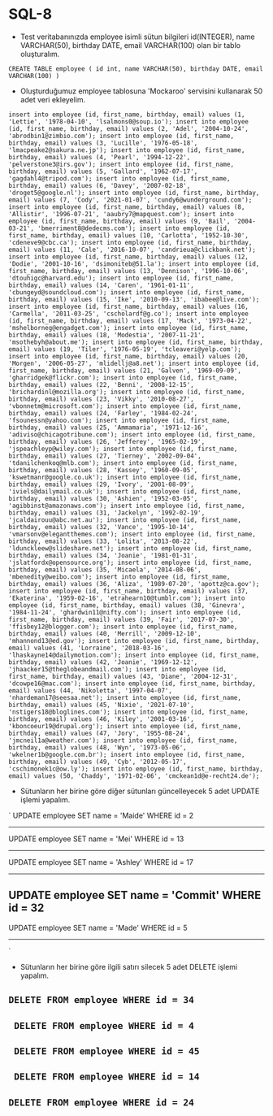 # SQL-8


- Test veritabanınızda employee isimli sütun bilgileri id(INTEGER), name VARCHAR(50), birthday DATE, email VARCHAR(100) olan bir tablo oluşturalım.

`
CREATE TABLE employee
(
  id int,
  name VARCHAR(50),
  birthday DATE,
  email VARCHAR(100)
)
`

- Oluşturduğumuz employee tablosuna 'Mockaroo' servisini kullanarak 50 adet veri ekleyelim.

`
insert into employee (id, first_name, birthday, email) values (1, 'Lettie', '1978-04-10', 'lsalmons0@soup.io');
insert into employee (id, first_name, birthday, email) values (2, 'Adel', '2004-10-24', 'abrodbin1@zimbio.com');
insert into employee (id, first_name, birthday, email) values (3, 'Lucille', '1976-05-18', 'lmacpeake2@sakura.ne.jp');
insert into employee (id, first_name, birthday, email) values (4, 'Pearl', '1994-12-22', 'pelverstone3@irs.gov');
insert into employee (id, first_name, birthday, email) values (5, 'Gallard', '1962-07-17', 'gagdahl4@tripod.com');
insert into employee (id, first_name, birthday, email) values (6, 'Davey', '2007-02-18', 'droget5@google.nl');
insert into employee (id, first_name, birthday, email) values (7, 'Cody', '2021-01-07', 'cundy6@wunderground.com');
insert into employee (id, first_name, birthday, email) values (8, 'Allistir', '1996-07-21', 'aaubry7@mapquest.com');
insert into employee (id, first_name, birthday, email) values (9, 'Bail', '2004-03-21', 'bmerriment8@dedecms.com');
insert into employee (id, first_name, birthday, email) values (10, 'Carlotta', '1952-10-30', 'cdeneve9@cbc.ca');
insert into employee (id, first_name, birthday, email) values (11, 'Cale', '2016-10-07', 'candrieua@clickbank.net');
insert into employee (id, first_name, birthday, email) values (12, 'Dodie', '2001-10-16', 'dsimoniteb@51.la');
insert into employee (id, first_name, birthday, email) values (13, 'Dennison', '1996-10-06', 'dtouhigc@harvard.edu');
insert into employee (id, first_name, birthday, email) values (14, 'Caren', '1961-01-11', 'cbungeyd@soundcloud.com');
insert into employee (id, first_name, birthday, email) values (15, 'Ike', '2010-09-13', 'ibabee@live.com');
insert into employee (id, first_name, birthday, email) values (16, 'Carmella', '2011-03-25', 'cscholardf@g.co');
insert into employee (id, first_name, birthday, email) values (17, 'Mack', '1973-04-22', 'mshelborneg@engadget.com');
insert into employee (id, first_name, birthday, email) values (18, 'Modestia', '2007-11-21', 'msothebyh@about.me');
insert into employee (id, first_name, birthday, email) values (19, 'Tiler', '1976-05-19', 'tcleaveri@yelp.com');
insert into employee (id, first_name, birthday, email) values (20, 'Morgen', '2006-05-27', 'mlidellj@a8.net');
insert into employee (id, first_name, birthday, email) values (21, 'Galven', '1969-09-09', 'gharridgek@flickr.com');
insert into employee (id, first_name, birthday, email) values (22, 'Benni', '2008-12-15', 'brichardinl@mozilla.org');
insert into employee (id, first_name, birthday, email) values (23, 'Vikky', '2010-08-27', 'vbonnetm@microsoft.com');
insert into employee (id, first_name, birthday, email) values (24, 'Farley', '1984-02-24', 'fsounessn@yahoo.com');
insert into employee (id, first_name, birthday, email) values (25, 'Ammamaria', '1971-12-16', 'adiviso@chicagotribune.com');
insert into employee (id, first_name, birthday, email) values (26, 'Jefferey', '1965-02-19', 'jspeachleyp@wiley.com');
insert into employee (id, first_name, birthday, email) values (27, 'Tierney', '2002-09-04', 'tdanilchenkoq@mlb.com');
insert into employee (id, first_name, birthday, email) values (28, 'Kassey', '1960-09-05', 'kswetmanr@google.co.uk');
insert into employee (id, first_name, birthday, email) values (29, 'Ivory', '2001-08-09', 'iviels@dailymail.co.uk');
insert into employee (id, first_name, birthday, email) values (30, 'Ashien', '1952-03-05', 'agibbinst@amazonaws.com');
insert into employee (id, first_name, birthday, email) values (31, 'Jackelyn', '1992-02-19', 'jcaldairouu@abc.net.au');
insert into employee (id, first_name, birthday, email) values (32, 'Vance', '1995-10-14', 'vmarsonv@elegantthemes.com');
insert into employee (id, first_name, birthday, email) values (33, 'Lolita', '2013-08-22', 'ldunckleew@slideshare.net');
insert into employee (id, first_name, birthday, email) values (34, 'Joanie', '1981-01-31', 'jslatfordx@opensource.org');
insert into employee (id, first_name, birthday, email) values (35, 'Micaela', '2014-08-06', 'mbenedity@weibo.com');
insert into employee (id, first_name, birthday, email) values (36, 'Aliza', '1989-07-20', 'apottz@ca.gov');
insert into employee (id, first_name, birthday, email) values (37, 'Ekaterina', '1959-02-16', 'etrahearn10@tumblr.com');
insert into employee (id, first_name, birthday, email) values (38, 'Ginevra', '1984-11-24', 'ghardwin11@nifty.com');
insert into employee (id, first_name, birthday, email) values (39, 'Fair', '2017-07-30', 'ffisbey12@blogger.com');
insert into employee (id, first_name, birthday, email) values (40, 'Merrill', '2009-12-10', 'mhannond13@ed.gov');
insert into employee (id, first_name, birthday, email) values (41, 'Lorraine', '2018-03-16', 'lhaskayne14@dailymotion.com');
insert into employee (id, first_name, birthday, email) values (42, 'Joanie', '1969-12-12', 'jhaacker15@theglobeandmail.com');
insert into employee (id, first_name, birthday, email) values (43, 'Diane', '2004-12-31', 'dcowpe16@mac.com');
insert into employee (id, first_name, birthday, email) values (44, 'Nikoletta', '1997-04-07', 'nhardeman17@seesaa.net');
insert into employee (id, first_name, birthday, email) values (45, 'Nixie', '2021-07-10', 'nstigers18@bloglines.com');
insert into employee (id, first_name, birthday, email) values (46, 'Kiley', '2001-03-16', 'kboncoeur19@drupal.org');
insert into employee (id, first_name, birthday, email) values (47, 'Jory', '1955-08-24', 'jmcneil1a@weather.com');
insert into employee (id, first_name, birthday, email) values (48, 'Wyn', '1973-05-06', 'wkelner1b@google.com.br');
insert into employee (id, first_name, birthday, email) values (49, 'Cyb', '2012-05-17', 'cschimonek1c@ow.ly');
insert into employee (id, first_name, birthday, email) values (50, 'Chaddy', '1971-02-06', 'cmckean1d@e-recht24.de');
`



- Sütunların her birine göre diğer sütunları güncelleyecek 5 adet UPDATE işlemi yapalım.

`
UPDATE employee
SET
  name = 'Maide'
WHERE id = 2

----------
UPDATE employee
SET
  name = 'Mei'
WHERE id = 13

----------

UPDATE employee
SET
  name = 'Ashley'
WHERE id = 17

----------
UPDATE employee
SET
  name = 'Commit'
WHERE id = 32
----------
UPDATE employee
SET
  name = 'Made'
WHERE id = 5

----------
`

- Sütunların her birine göre ilgili satırı silecek 5 adet DELETE işlemi yapalım.

`
DELETE FROM employee
WHERE id = 34
`
---------
`
DELETE FROM employee
WHERE id = 4`
---------
`
DELETE FROM employee
WHERE id = 45`
---------
`
DELETE FROM employee
WHERE id = 14`
---------
`
DELETE FROM employee
WHERE id = 24
`
---------


